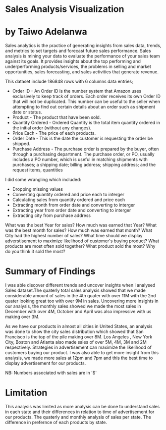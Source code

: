 # Sales Analysis Visualization

# by Taiwo Adelanwa



Sales analytics is the practice of generating insights from sales data, trends, and metrics to set targets and forecast future sales performance. Sales analysis is mining your data to evaluate the performance of your sales team against its goals. It provides insights about the top performing and underperforming products/services, the problems in selling and market opportunities, sales forecasting, and sales activities that generate revenue.

This dataset include 186848 rows with 6 columns data entries;

- Order ID - An Order ID is the number system that Amazon uses exclusively to keep track of orders. Each order receives its own Order ID that will not be duplicated. This number can be useful to the seller when attempting to find out certain details about an order such as shipment date or status.
- Product - The product that have been sold.
- Quantity Ordered - Ordered Quantity is the total item quantity ordered in the initial order (without any changes).
- Price Each - The price of each products.
- Order Date - This is the date the customer is requesting the order be shipped.
- Purchase Address - The purchase order is prepared by the buyer, often through a purchasing department. The purchase order, or PO, usually includes a PO number, which is useful in matching shipments with purchases; a shipping date; billing address; shipping address; and the request items, quantities

I did some wrangling which included:

- Dropping missing values
- Converting quantity ordered and price each to interger
- Calculating sales from quantity ordered and price each
- Extracting month from order date and converting to interger
- Extracting year from order date and converting to interger
- Extracting city from purchase address

What was the best Year for sales? How much was earned that Year? What was the best month for sales? How much was earned that month? What City had the highest number of sales? What time should we display adverstisement to maximize likelihood of customer's buying product? What products are most often sold together? What product sold the most? Why do you think it sold the most?

# Summary of Findings
I was able discover different trends and uncover insights when i analysed Sales dataset.The quaterly total sales analysis showed that we made considerable amount of sales in the 4th quater with over 11M with the 2nd quater looking great too with over 9M in sales. Uncovering more insights in our analysis, the monthly sales showed we made the most sales in December with over 4M, October and April was also impressive with us making over 3M.

As we have our products in almost all cities in United States, an analysis was done to show the city sales distribution which showed that San Francisco is the top of the pile making over 8M. Los Angeles , New York City, Boston and Atlanta also made sales of over 5M, 4M, 3M and 2M respectively. Strategies in advertisement can maximize the likelihood of customers buying our product. I was also able to get more insight from this analysis, we made more sales at 12pm and 7pm and this the best time to display advertisement for our products.

NB: Numbers associated with sales are in '$'

# Limitation
This analysis was limited as more analysis can be done to understand sales in each state and their differences in relation to time of advertisement for our products. The quaterly and monthly analysis of sales per state. The difference in prefernce of each products by state.

 
